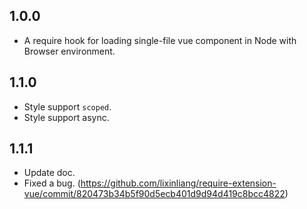 ## 1.0.0
* A require hook for loading single-file vue component in Node with Browser environment.

## 1.1.0
* Style support `scoped`.
* Style support async.

## 1.1.1
* Update doc.
* Fixed a bug. (https://github.com/lixinliang/require-extension-vue/commit/820473b34b5f90d5ecb401d9d94d419c8bcc4822)

